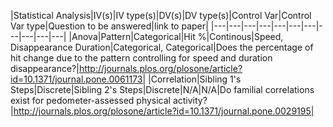 
|Statistical Analysis|IV(s)|IV type(s)|DV(s)|DV type(s)|Control Var|Control Var type|Question to be answered|link to paper|
|---|---|---|---|---|---|---|---|---|---|---|
|Anova|Pattern|Categorical|Hit %|Continous|Speed, Disappearance Duration|Categorical, Categorical|Does the percentage of hit change due to the pattern controlling for speed and duration disappearance?|http://journals.plos.org/plosone/article?id=10.1371/journal.pone.0061173|
|Correlation|Sibling 1's Steps|Discrete|Sibling 2's Steps|Discrete|N/A|N/A|Do familial correlations exist for pedometer-assessed physical activity?|http://journals.plos.org/plosone/article?id=10.1371/journal.pone.0029195|